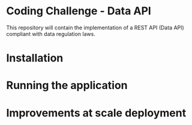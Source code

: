 # Coding Challenge - Data API

This repository will contain the implementation of a REST API (Data API) compliant with data regulation laws.

# Installation

# Running the application

# Improvements at scale deployment
